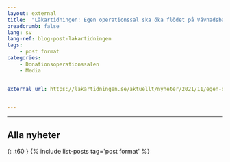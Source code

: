 ```yaml
---
layout: external
title:  "Läkartidningen: Egen operationssal ska öka flödet på Vävnadsbanken"
breadcrumb: false
lang: sv
lang-ref: blog-post-lakartidningen
tags:
    - post format
categories:
    - Donationsoperationssalen
    - Media


external_url: https://lakartidningen.se/aktuellt/nyheter/2021/11/egen-operationssal-ska-oka-flodet-pa-vavnadsbanken/


---
```


---


## Alla nyheter
{: .t60 }
{% include list-posts tag='post format' %}
